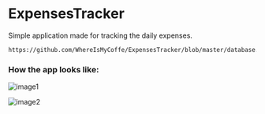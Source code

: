 # ExpensesTracker

Simple application made for tracking the daily expenses.
```
https://github.com/WhereIsMyCoffe/ExpensesTracker/blob/master/database.sql
```
### How the app looks like: 

![image1](https://raw.githubusercontent.com/whereismycoffe/expensestracker/master/ExpensesTracker/Images/image1.png)

![image2](https://raw.githubusercontent.com/whereismycoffe/expensestracker/master/ExpensesTracker/Images/image2.png)
